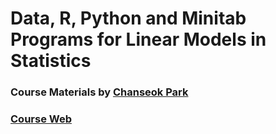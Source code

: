 # Data, R, Python and Minitab Programs for Linear Models in Statistics

### Course Materials by  [Chanseok Park](https://appliedstat.github.io)

### [Course Web](https://appliedstat.github.io/teaching/2019F-teaching3-regr/)
